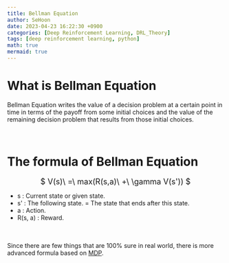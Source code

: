 ```yaml
---
title: Bellman Equation
author: SeHoon
date: 2023-04-23 16:22:30 +0900
categories: [Deep Reinforcement Learning, DRL_Theory]
tags: [deep reinforcement learning, python]
math: true
mermaid: true
---
```


# What is Bellman Equation
Bellman Equation writes the value of a decision problem at a certain point in time in terms of the payoff from some initial choices and the value of the remaining decision problem that results from those initial choices.
<br><br><br>

# The formula of Bellman Equation

<center>
<font size=4>

$ V(s)\ =\ max(R(s,a)\ +\ \gamma V(s')) $
</font>
</center>

+ s : Current state or given state.
+ s' : The following state. = The state that ends after this state.
+ a : Action.
+ R(s, a) : Reward.

<br><br>
Since there are few things that are 100% sure in real world, there is more advanced formula based on [MDP](https://csh970605.github.io/posts/MDP/).

